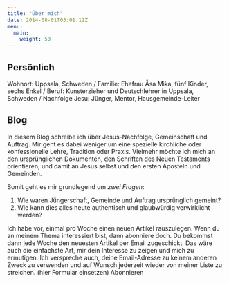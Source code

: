 ```yaml
---
title: "Über mich"
date: 2014-08-01T03:01:12Z
menu:
  main:
    weight: 50
---
```



## Persönlich  
Wohnort: Uppsala, Schweden / Familie: Ehefrau Åsa Mika, fünf Kinder, sechs Enkel / Beruf: Kunsterzieher und Deutschlehrer in Uppsala, Schweden / Nachfolge Jesu: Jünger, Mentor, Hausgemeinde-Leiter

## Blog

In diesem Blog schreibe ich über Jesus-Nachfolge, Gemeinschaft und Auftrag.
Mir geht es dabei weniger um eine spezielle kirchliche oder konfessionelle Lehre, Tradition oder Praxis. Vielmehr möchte ich mich an den ursprünglichen Dokumenten, den Schriften des Neuen Testaments orientieren, und damit an Jesus selbst und den ersten Aposteln und Gemeinden.

Somit geht es mir grundlegend um _zwei Fragen_:

1. Wie waren Jüngerschaft, Gemeinde und Auftrag ursprünglich gemeint?
1. Wie kann dies alles heute authentisch und glaubwürdig verwirklicht werden?

Ich habe vor, einmal pro Woche einen neuen Artikel rauszulegen. Wenn du an meinem Thema interessiert bist, dann abonniere doch. Du bekommst dann jede Woche den neuesten Artikel per Email zugeschickt.
Das wäre auch die einfachste Art, mir dein Interesse zu zeigen und mich zu ermutigen.
Ich verspreche auch, deine Email-Adresse zu keinem anderen Zweck zu verwenden und auf Wunsch jederzeit wieder von meiner Liste zu streichen.
(hier Formular einsetzen)
Abonnieren
